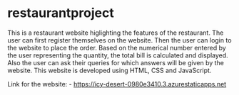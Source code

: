 # restaurantproject

This is a restaurant website higlighting the features of the restaurant. The user can first register themselves on the website. Then the user can login to the website to place the order. Based on the numerical number entered by the user representing the quantity, the total bill is calculated and displayed. Also the user can ask their queries for which answers will be given by the website. This website is developed using  HTML, CSS and JavaScript.

Link for the website: - https://icy-desert-0980e3410.3.azurestaticapps.net 
